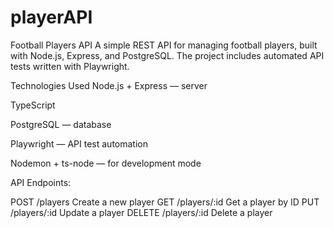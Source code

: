 # playerAPI
Football Players API
A simple REST API for managing football players, built with Node.js, Express, and PostgreSQL. The project includes automated API tests written with Playwright.

Technologies Used
Node.js + Express — server

TypeScript

PostgreSQL — database

Playwright — API test automation

Nodemon + ts-node — for development mode


API Endpoints:

POST	/players	Create a new player
GET	/players/:id	Get a player by ID
PUT	/players/:id	Update a player
DELETE	/players/:id	Delete a player

